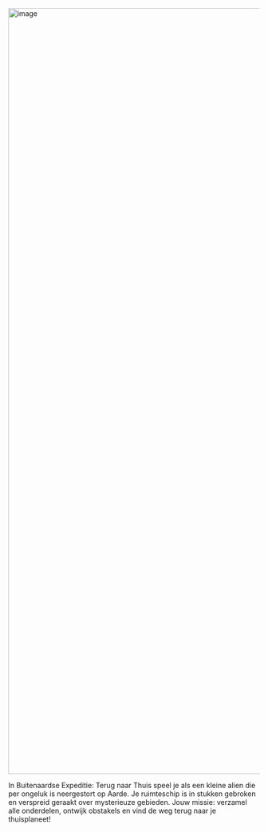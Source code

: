 <img width="1024" height="1536" alt="image" src="https://github.com/user-attachments/assets/4f3f1efb-92b9-4e6e-9d34-702da0dbf004" />


In Buitenaardse Expeditie: Terug naar Thuis speel je als een kleine alien die per ongeluk is neergestort op Aarde. Je ruimteschip is in stukken gebroken en verspreid geraakt over mysterieuze gebieden.
Jouw missie: verzamel alle onderdelen, ontwijk obstakels en vind de weg terug naar je thuisplaneet!


